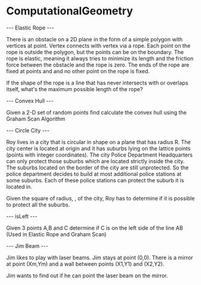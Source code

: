 # ComputationalGeometry

--- Elastic Rope --- 

There is an obstacle on a 2D plane in the form of a simple polygon with vertices at point.
Vertex  connects with vertex  via a rope. Each point on the rope is outside the polygon,
but the points can be on the boundary. The rope is elastic, meaning it always tries to minimize its length
and the friction force between the obstacle and the rope is zero. The ends of the rope are fixed at points
and  and no other point on the rope is fixed.

If the shape of the rope is a line that has never intersects with or overlaps itself,
what's the maximum possible length of the rope?

--- Convex Hull ---

Given a 2-D set of random points find calculate the convex hull using the Graham Scan Algorithm

--- Circle City ---

Roy lives in a city that is circular in shape on a  plane that has radius R.
The city center is located at origin and it has suburbs lying on the lattice points (points with integer coordinates).
The city Police Department Headquarters can only protect those suburbs which are located strictly inside the city.
The suburbs located on the border of the city are still unprotected. So the police department decides to build at most
additional police stations at some suburbs. Each of these police stations can protect the suburb it is located in.

Given the square of radius, , of the city, Roy has to determine if it is possible to protect all the suburbs.

--- isLeft --- 

Given 3 points A,B and C determine if C is on the left side of the line AB (Used in Elastic Rope and Graham Scan)

--- Jim Beam --- 

Jim likes to play with laser beams. 
Jim stays at point (0,0). 
There is a mirror at point (Xm,Ym) and a wall between points (X1,Y1) and (X2,Y2).

Jim wants to find out if he can point the laser beam on the mirror.
